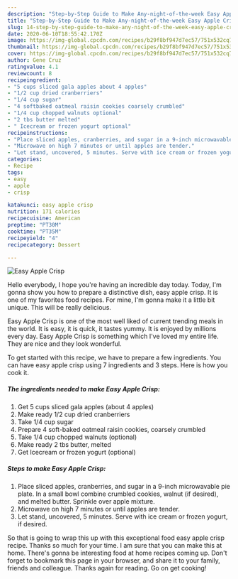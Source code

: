 ```yaml
---
description: "Step-by-Step Guide to Make Any-night-of-the-week Easy Apple Crisp"
title: "Step-by-Step Guide to Make Any-night-of-the-week Easy Apple Crisp"
slug: 14-step-by-step-guide-to-make-any-night-of-the-week-easy-apple-crisp
date: 2020-06-10T18:55:42.170Z
image: https://img-global.cpcdn.com/recipes/b29f8bf947d7ec57/751x532cq70/easy-apple-crisp-recipe-main-photo.jpg
thumbnail: https://img-global.cpcdn.com/recipes/b29f8bf947d7ec57/751x532cq70/easy-apple-crisp-recipe-main-photo.jpg
cover: https://img-global.cpcdn.com/recipes/b29f8bf947d7ec57/751x532cq70/easy-apple-crisp-recipe-main-photo.jpg
author: Gene Cruz
ratingvalue: 4.1
reviewcount: 8
recipeingredient:
- "5 cups sliced gala apples about 4 apples"
- "1/2 cup dried cranberriers"
- "1/4 cup sugar"
- "4 softbaked oatmeal raisin cookies coarsely crumbled"
- "1/4 cup chopped walnuts optional"
- "2 tbs butter melted"
- " Icecream or frozen yogurt optional"
recipeinstructions:
- "Place sliced apples, cranberries, and sugar in a 9-inch microwavable pie plate. In a small bowl combine crumbled cookies, walnut (if desired), and melted butter. Sprinkle over apple mixture."
- "Microwave on high 7 minutes or until apples are tender."
- "Let stand, uncovered, 5 minutes. Serve with ice cream or frozen yogurt, if desired."
categories:
- Recipe
tags:
- easy
- apple
- crisp

katakunci: easy apple crisp 
nutrition: 171 calories
recipecuisine: American
preptime: "PT30M"
cooktime: "PT35M"
recipeyield: "4"
recipecategory: Dessert

---
```



![Easy Apple Crisp](https://img-global.cpcdn.com/recipes/b29f8bf947d7ec57/751x532cq70/easy-apple-crisp-recipe-main-photo.jpg)

Hello everybody, I hope you're having an incredible day today. Today, I'm gonna show you how to prepare a distinctive dish, easy apple crisp. It is one of my favorites food recipes. For mine, I'm gonna make it a little bit unique. This will be really delicious.



Easy Apple Crisp is one of the most well liked of current trending meals in the world. It is easy, it is quick, it tastes yummy. It is enjoyed by millions every day. Easy Apple Crisp is something which I've loved my entire life. They are nice and they look wonderful.


To get started with this recipe, we have to prepare a few ingredients. You can have easy apple crisp using 7 ingredients and 3 steps. Here is how you cook it.

##### The ingredients needed to make Easy Apple Crisp:

1. Get 5 cups sliced gala apples (about 4 apples)
1. Make ready 1/2 cup dried cranberriers
1. Take 1/4 cup sugar
1. Prepare 4 soft-baked oatmeal raisin cookies, coarsely crumbled
1. Take 1/4 cup chopped walnuts (optional)
1. Make ready 2 tbs butter, melted
1. Get  Icecream or frozen yogurt (optional)




##### Steps to make Easy Apple Crisp:

1. Place sliced apples, cranberries, and sugar in a 9-inch microwavable pie plate. In a small bowl combine crumbled cookies, walnut (if desired), and melted butter. Sprinkle over apple mixture.
1. Microwave on high 7 minutes or until apples are tender.
1. Let stand, uncovered, 5 minutes. Serve with ice cream or frozen yogurt, if desired.




So that is going to wrap this up with this exceptional food easy apple crisp recipe. Thanks so much for your time. I am sure that you can make this at home. There's gonna be interesting food at home recipes coming up. Don't forget to bookmark this page in your browser, and share it to your family, friends and colleague. Thanks again for reading. Go on get cooking!
